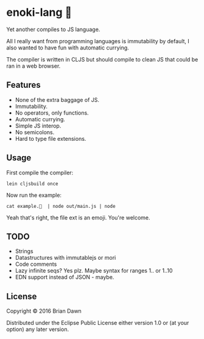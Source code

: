 # enoki-lang 🍄

Yet another compiles to JS language.

All I really want from programming languages is immutability by default,
I also wanted to have fun with automatic currying.

The compiler is written in CLJS but should compile to clean JS that could
be ran in a web browser.

## Features

* None of the extra baggage of JS.
* Immutability.
* No operators, only functions.
* Automatic currying.
* Simple JS interop.
* No semicolons.
* Hard to type file extensions.

## Usage

First compile the compiler:

    lein cljsbuild once

Now run the example:

    cat example.🍄  | node out/main.js | node

Yeah that's right, the file ext is an emoji. You're welcome.

## TODO

* Strings
* Datastructures with immutablejs or mori
* Code comments
* Lazy infinite seqs? Yes plz. Maybe syntax for ranges 1.. or 1..10
* EDN support instead of JSON - maybe.

## License

Copyright © 2016 Brian Dawn

Distributed under the Eclipse Public License either version 1.0 or (at
your option) any later version.

